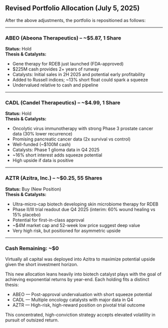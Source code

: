 ## Revised Portfolio Allocation (July 5, 2025)

After the above adjustments, the portfolio is repositioned as follows:

---

### ABEO (Abeona Therapeutics) – ~$5.87, 1 Share  
**Status:** Hold  
**Thesis & Catalysts:**  
- Gene therapy for RDEB just launched (FDA-approved)  
- $225M cash provides 2+ years of runway  
- Catalysts: Initial sales in 2H 2025 and potential early profitability  
- Added to Russell indices; ~13% short float could spark a squeeze  
- Undervalued relative to cash and pipeline  

---

### CADL (Candel Therapeutics) – ~$4.99, 1 Share  
**Status:** Hold  
**Thesis & Catalysts:**  
- Oncolytic virus immunotherapy with strong Phase 3 prostate cancer data (30% lower recurrence)  
- Promising pancreatic cancer data (2x survival vs control)  
- Well-funded (~$100M cash)  
- Catalysts: Phase 1 glioma data in Q4 2025  
- ~16% short interest adds squeeze potential  
- High upside if data is positive  

---

### AZTR (Azitra, Inc.) – ~$0.25, 55 Shares  
**Status:** Buy (New Position)  
**Thesis & Catalysts:**  
- Ultra-micro-cap biotech developing skin microbiome therapy for RDEB  
- Phase II/III trial readout due Q4 2025 (interim: 60% wound healing vs 15% placebo)  
- Potential for first-in-class approval  
- ~$4M market cap and 52-week low price suggest deep value  
- Very high risk, but positioned for asymmetric upside  

---

### Cash Remaining: ~$0  

Virtually all capital was deployed into Azitra to maximize potential upside given the short investment horizon.

This new allocation leans heavily into biotech catalyst plays with the goal of achieving exponential returns by year-end. Each holding fits a distinct thesis:

- ABEO — Post-approval undervaluation with short squeeze potential  
- CADL — Multiple oncology catalysts with major data in Q4  
- AZTR — High-risk, high-reward position on pivotal trial outcome

This concentrated, high-conviction strategy accepts elevated volatility in pursuit of outsized return.